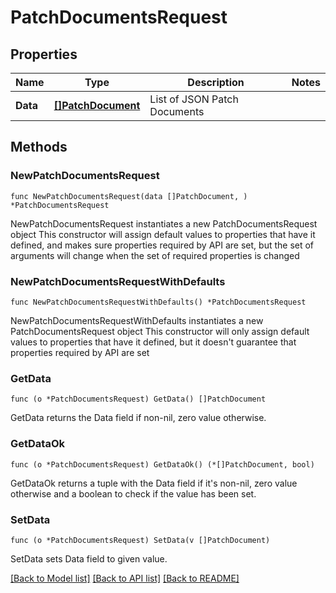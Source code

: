 # PatchDocumentsRequest

## Properties

Name | Type | Description | Notes
------------ | ------------- | ------------- | -------------
**Data** | [**[]PatchDocument**](PatchDocument.md) | List of JSON Patch Documents | 

## Methods

### NewPatchDocumentsRequest

`func NewPatchDocumentsRequest(data []PatchDocument, ) *PatchDocumentsRequest`

NewPatchDocumentsRequest instantiates a new PatchDocumentsRequest object
This constructor will assign default values to properties that have it defined,
and makes sure properties required by API are set, but the set of arguments
will change when the set of required properties is changed

### NewPatchDocumentsRequestWithDefaults

`func NewPatchDocumentsRequestWithDefaults() *PatchDocumentsRequest`

NewPatchDocumentsRequestWithDefaults instantiates a new PatchDocumentsRequest object
This constructor will only assign default values to properties that have it defined,
but it doesn't guarantee that properties required by API are set

### GetData

`func (o *PatchDocumentsRequest) GetData() []PatchDocument`

GetData returns the Data field if non-nil, zero value otherwise.

### GetDataOk

`func (o *PatchDocumentsRequest) GetDataOk() (*[]PatchDocument, bool)`

GetDataOk returns a tuple with the Data field if it's non-nil, zero value otherwise
and a boolean to check if the value has been set.

### SetData

`func (o *PatchDocumentsRequest) SetData(v []PatchDocument)`

SetData sets Data field to given value.



[[Back to Model list]](../README.md#documentation-for-models) [[Back to API list]](../README.md#documentation-for-api-endpoints) [[Back to README]](../README.md)


